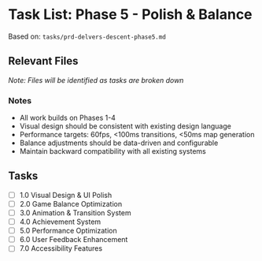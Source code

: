 # Task List: Phase 5 - Polish & Balance

Based on: `tasks/prd-delvers-descent-phase5.md`

## Relevant Files

_Note: Files will be identified as tasks are broken down_

### Notes

- All work builds on Phases 1-4
- Visual design should be consistent with existing design language
- Performance targets: 60fps, <100ms transitions, <50ms map generation
- Balance adjustments should be data-driven and configurable
- Maintain backward compatibility with all existing systems

## Tasks

- [ ] 1.0 Visual Design & UI Polish
- [ ] 2.0 Game Balance Optimization
- [ ] 3.0 Animation & Transition System
- [ ] 4.0 Achievement System
- [ ] 5.0 Performance Optimization
- [ ] 6.0 User Feedback Enhancement
- [ ] 7.0 Accessibility Features
